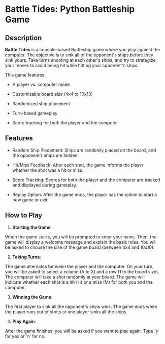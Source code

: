 # Battle Tides: Python Battleship Game

## Description
**Battle Tides**  is a console-based Battleship game where you play against the computer. The objective is to sink all of the opponent's ships before they sink yours. Take turns shooting at each other's ships, and try to strategize your moves to avoid being hit while hitting your opponent's ships.

This game features:

- A player vs. computer mode
* Customizable board size (4x4 to 10x10)
+ Randomized ship placement
- Turn-based gameplay
* Score tracking for both the player and the computer

## Features

- Random Ship Placement: Ships are randomly placed on the board, and the opponent’s ships are hidden.
* Hit/Miss Feedback: After each shot, the game informs the player whether the shot was a hit or miss.
+ Score Tracking: Scores for both the player and the computer are tracked and displayed during gameplay.
* Replay Option: After the game ends, the player has the option to start a new game or exit.

## How to Play

1. **Starting the Game**:

When the game starts, you will be prompted to enter your name.
Then, the game will display a welcome message and explain the basic rules.
You will be asked to choose the size of the game board (between 4x4 and 10x10).

2. **Taking Turns**:

The game alternates between the player and the computer.
On your turn, you will be asked to select a column (A to X) and a row (1 to the board size).
The computer will take a shot randomly at your board.
The game will indicate whether each shot is a hit (H) or a miss (M) for both you and the computer.

3. **Winning the Game**:

The first player to sink all the opponent's ships wins.
The game ends when the player runs out of shots or one player sinks all the ships.

4. **Play Again**:

After the game finishes, you will be asked if you want to play again. Type 'y' for yes or 'n' for no.


